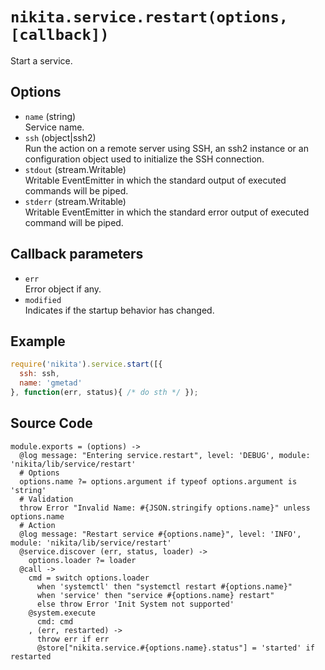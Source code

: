 
# `nikita.service.restart(options, [callback])`

Start a service.

## Options

* `name` (string)   
  Service name.   
* `ssh` (object|ssh2)   
  Run the action on a remote server using SSH, an ssh2 instance or an
  configuration object used to initialize the SSH connection.   
* `stdout` (stream.Writable)   
  Writable EventEmitter in which the standard output of executed commands will
  be piped.   
* `stderr` (stream.Writable)   
  Writable EventEmitter in which the standard error output of executed command
  will be piped.   

## Callback parameters

* `err`   
  Error object if any.   
* `modified`   
  Indicates if the startup behavior has changed.   

## Example

```js
require('nikita').service.start([{
  ssh: ssh,
  name: 'gmetad'
}, function(err, status){ /* do sth */ });
```

## Source Code

    module.exports = (options) ->
      @log message: "Entering service.restart", level: 'DEBUG', module: 'nikita/lib/service/restart'
      # Options
      options.name ?= options.argument if typeof options.argument is 'string'
      # Validation
      throw Error "Invalid Name: #{JSON.stringify options.name}" unless options.name
      # Action
      @log message: "Restart service #{options.name}", level: 'INFO', module: 'nikita/lib/service/restart'
      @service.discover (err, status, loader) -> 
        options.loader ?= loader
      @call ->
        cmd = switch options.loader
          when 'systemctl' then "systemctl restart #{options.name}"
          when 'service' then "service #{options.name} restart"
          else throw Error 'Init System not supported'
        @system.execute
          cmd: cmd
        , (err, restarted) ->
          throw err if err
          @store["nikita.service.#{options.name}.status"] = 'started' if restarted
